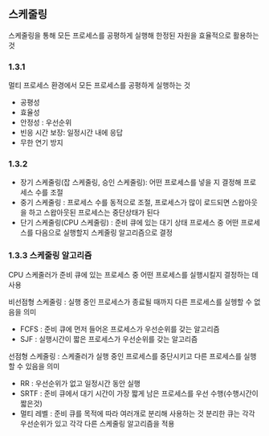 ## 스케줄링

스케줄링을 통해 모든 프로세스를 공평하게 실행해 한정된 자원을 효율적으로 활용하는 것

### 1.3.1
멀티 프로세스 환경에서 모든 프로세스를 공평하게 실행하는 것
* 공평성
* 효율성
* 안정성 : 우선순위
* 빈응 시간 보장: 일정시간 내에 응답
* 무한 연기 방지

### 1.3.2
* 장기 스케줄링(잡 스케줄링, 승인 스케줄링): 어떤 프로세스를 넣을 지 결정해 프로세스 수를 조절 
* 중기 스케줄링 : 프로세스 수를 동적으로 조절, 프로세스가 많이 로드되면 스왑아웃을 하고 스왑아웃된 프로세스는 중단상태가 된다
* 단기 스케줄링(CPU 스케줄링) : 준비 큐에 있는 대기 상태 프로세스 중 어떤 프로세스를 다음으로 실행할지 스케줄링 알고리즘으로 결정

### 1.3.3 스케줄링 알고리즘
CPU 스케줄러가 준비 큐에 있는 프로세스 중 어떤 프로세스를 실행시킬지 결정하는 데 사용

비선점형 스케줄링
: 실행 중인 프로세스가 종료될 때까지 다른 프로세스를 실헹할 수 없음을 의미
* FCFS : 준비 큐에 먼저 들어온 프로세스가 우선순위를 갖는 알고리즘
* SJF : 실행시간이 짧은 프로세스가 우선순위를 갖는 알고리즘

선점형 스케줄링
: 스케줄러가 실행 중인 프로세스를 중단시키고 다른 프로세스를 실행할 수 있음을 의미
* RR : 우선순위가 없고 일정시간 동안 실행
* SRTF : 준비 큐에서 대기 시간이 가장 짧게 남은 프로세스를 우선 수행(수행시간이 짧은것)
* 멀티 레벨 : 준비 큐를 목적에 따라 여러개로 분리해 사용하는 것 분리한 큐는 각각 우선순위가 있고 각각 다른 스케줄링 알고리즘을 적용